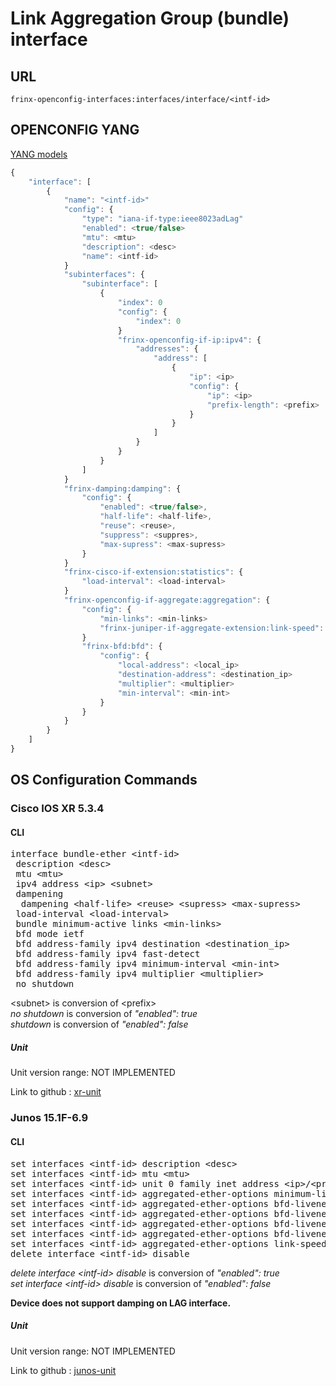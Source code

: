 # Link Aggregation Group (bundle) interface

## URL

```
frinx-openconfig-interfaces:interfaces/interface/<intf-id>
```

## OPENCONFIG YANG

[YANG models](https://github.com/FRINXio/openconfig/tree/master/interfaces/src/main/yang)

```javascript
{
    "interface": [
        {
            "name": "<intf-id>"
            "config": {
                "type": "iana-if-type:ieee8023adLag"
                "enabled": <true/false>
                "mtu": <mtu>
                "description": <desc>
                "name": <intf-id>
            }
            "subinterfaces": {
                "subinterface": [
                    {
                        "index": 0
                        "config": {
                            "index": 0
                        }
                        "frinx-openconfig-if-ip:ipv4": {
                            "addresses": {
                                "address": [
                                    {
                                        "ip": <ip>
                                        "config": {
                                            "ip": <ip>
                                            "prefix-length": <prefix>
                                        }
                                    }
                                ]
                            }
                        }
                    }
                ]
            }
            "frinx-damping:damping": {
                "config": {
                    "enabled": <true/false>,
                    "half-life": <half-life>,
                    "reuse": <reuse>,
                    "suppress": <suppres>,
                    "max-supress": <max-supress>
                }
            }
            "frinx-cisco-if-extension:statistics": {
                "load-interval": <load-interval>
            }
            "frinx-openconfig-if-aggregate:aggregation": {
                "config": {
                    "min-links": <min-links>
                    "frinx-juniper-if-aggregate-extension:link-speed": <link_speed>
                }
                "frinx-bfd:bfd": {
                    "config": {
                        "local-address": <local_ip>
                        "destination-address": <destination_ip>
                        "multiplier": <multiplier>
                        "min-interval": <min-int>
                    }
                }
            }
        }
    ]
}
```

## OS Configuration Commands

### Cisco IOS XR 5.3.4

#### CLI

<pre>
interface bundle-ether &lt;intf-id&gt;
 description &lt;desc&gt;
 mtu &lt;mtu&gt;
 ipv4 address &lt;ip&gt; &lt;subnet&gt;
 dampening
  dampening &lt;half-life&gt; &lt;reuse&gt; &lt;supress&gt; &lt;max-supress&gt;
 load-interval &lt;load-interval&gt;
 bundle minimum-active links &lt;min-links&gt;
 bfd mode ietf
 bfd address-family ipv4 destination &lt;destination_ip&gt;
 bfd address-family ipv4 fast-detect
 bfd address-family ipv4 minimum-interval &lt;min-int&gt;
 bfd address-family ipv4 multiplier &lt;multiplier&gt;
 no shutdown
</pre>

&lt;subnet&gt; is conversion of &lt;prefix&gt;  
*no shutdown* is conversion of *"enabled": true*  
*shutdown* is conversion of *"enabled": false*

##### Unit

Unit version range: NOT IMPLEMENTED

Link to github : [xr-unit]()

### Junos 15.1F-6.9

#### CLI

<pre>
set interfaces &lt;intf-id&gt; description &lt;desc&gt;
set interfaces &lt;intf-id&gt; mtu &lt;mtu&gt;
set interfaces &lt;intf-id&gt; unit 0 family inet address &lt;ip&gt/&lt;prefix&gt;
set interfaces &lt;intf-id&gt; aggregated-ether-options minimum-links &lt;min-links&gt;
set interfaces &lt;intf-id&gt; aggregated-ether-options bfd-liveness-detection neighbor &lt;destination_ip&gt;
set interfaces &lt;intf-id&gt; aggregated-ether-options bfd-liveness-detection local-address &lt;local_ip&gt;
set interfaces &lt;intf-id&gt; aggregated-ether-options bfd-liveness-detection minimum-interval &lt;min-int&gt;
set interfaces &lt;intf-id&gt; aggregated-ether-options bfd-liveness-detection multiplier &lt;multiplier&gt;
set interfaces &lt;intf-id&gt; aggregated-ether-options link-speed &lt;link_speed&gt;
delete interface &lt;intf-id&gt; disable
</pre>

*delete interface &lt;intf-id&gt; disable* is conversion of *"enabled": true*  
*set interface &lt;intf-id&gt; disable* is conversion of *"enabled": false*

**Device does not support damping on LAG interface.**

##### Unit

Unit version range: NOT IMPLEMENTED

Link to github : [junos-unit]()

